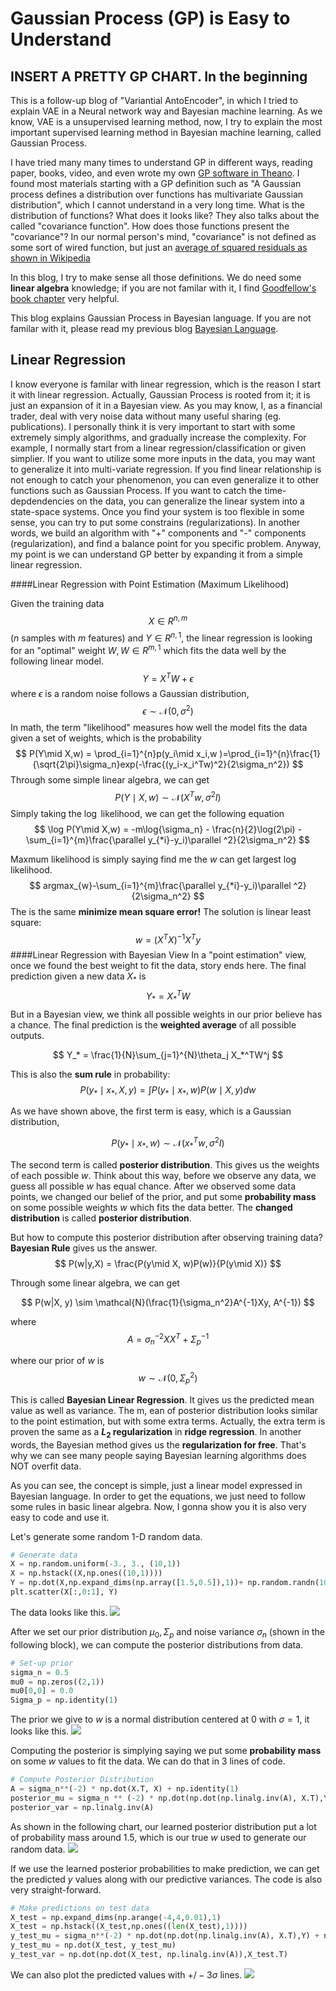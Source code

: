 Gaussian Process (GP) is Easy to Understand
==================================
INSERT A PRETTY GP CHART.
In the beginning 
----
This is a follow-up blog of "Variantial AntoEncoder", in which I tried to explain VAE in a Neural network way and Bayesian machine learning. As we know, VAE is a unsupervised learning method, now, I try to explain the most important supervised learning method in Bayesian machine learning, called Gaussian Process. 

I have tried many many times to understand GP in different ways, reading paper, books, video, and even wrote my own [GP software in Theano](https://github.com/shenxudeu/gp_theano). I found most materials starting with a GP definition such as "A Gaussian process defines a distribution over functions has multivariate Gaussian distribution", which I cannot understand in a very long time. What is the distribution of functions? What does it looks like? They also talks about the called "covariance function". How does those functions present the "covariance"? In our normal person's mind, "covariance" is not defined as some sort of wired function, but just an [average of squared residuals as shown in Wikipedia](https://en.wikipedia.org/wiki/Variance)

In this blog, I try to make sense all those definitions. We do need some __linear algebra__ knowledge; if you are not familar with it, I find [Goodfellow's book chapter](http://www.deeplearningbook.org/contents/linear_algebra.html) very helpful.

This blog explains Gaussian Process in Bayesian language. If you are not familar with it, please read my previous blog [Bayesian Language](http://shenxudeu.github.io/2016/12/05/bayes-language/). 


Linear Regression
-----
I know everyone is familar with linear regression, which is the reason I start it with linear regression. Actually, Gaussian Process is rooted from it; it is just an expansion of it in a Bayesian view. As you may know, I, as a financial trader, deal with very noise data without many useful sharing (eg. publications). I personally think it is very important to start with some extremely simply algorithms, and gradually increase the complexity. For example, I normally start from a linear regression/classification or given simplier. If you want to utilize some more inputs in the data, you may want to generalize it into multi-variate regression. If you find linear relationship is not enough to catch your phenomenon, you can even generalize it to other functions such as Gaussian Process. If you want to catch the time-depdendencies on the data, you can generalize the linear system into a state-space systems. Once you find your system is too flexible in some sense, you can try to put some constrains (regularizations). In another words, we build an algorithm with "+" components and "-" components (regularization), and find a balance point for you specific problem. Anyway, my point is we can understand GP better by expanding it from a simple linear regression.

####Linear Regression with Point Estimation (Maximum Likelihood)

Given the training data $$X\in R^{n,m}$$ ($n$ samples with $m$ features) and $Y\in R^{n,1}$, the linear regression is looking for an "optimal" weight $W, W \in R^{m,1}$ which fits the data well by the following linear model.
$$
Y = X^TW + \epsilon 
$$
where $\epsilon$ is a random noise follows a Gaussian distribution,
$$
\epsilon \sim \mathcal{N}(0,\sigma^2)
$$
In math, the term "likelihood" measures how well the model fits the data given a set of weights, which is the probability
$$
P(Y\mid X,w) = \prod_{i=1}^{n}p(y_i\mid x_i,w  )=\prod_{i=1}^{n}\frac{1}{\sqrt{2\pi}\sigma_n}exp(-\frac{(y_i-x_i^Tw)^2}{2\sigma_n^2})
$$
Through some simple linear algebra, we can get
$$
P(Y\mid X,w) \sim \mathcal{N}(X^Tw, \sigma^2I)
$$
Simply taking the $\log$ likelihood, we can get the following equation
$$
\log P(Y\mid X,w) = -m\log{\sigma_n} - \frac{n}{2}\log(2\pi) - \sum_{i=1}^{m}\frac{\parallel y_{*i}-y_i)\parallel ^2}{2\sigma_n^2}
$$ 

Maxmum likelihood is simply saying find me the $w$ can get largest $\log$ likelihood.
$$
argmax_{w}-\sum_{i=1}^{m}\frac{\parallel y_{*i}-y_i)\parallel ^2}{2\sigma_n^2}
$$
The is the same __minimize mean square error!__ The solution is linear least square:
$$
w = (X^TX)^{-1}X^Ty
$$ 
####Linear Regression with Bayesian View
In a "point estimation" view, once we found the best weight to fit the data, story ends here. The final prediction given a new data $X_*$ is 
$$
Y_*=X_*^TW
$$
But in a Bayesian view, we think all possible weights in our prior believe has a chance. The final prediction is the __weighted average__ of all possible outputs.

$$
Y_* = \frac{1}{N}\sum_{j=1}^{N}\theta_j X_*^TW^j
$$

This is also the __sum rule__ in probability:
$$
P(y_*\mid x_*, X, y) = \int P(y_*\mid x_*, w)P(w \mid X, y) dw 
$$

As we have shown above, the first term is easy, which is a Gaussian distribution,

$$
P(y_*\mid x_*,w) \sim \mathcal{N}(x_*^Tw, \sigma^2I)
$$

The second term is called __posterior distribution__. This gives us the weights of each possible $w$. Think about this way, before we observe any data, we guess all possible $w$ has equal chance. After we observed some data points, we changed our belief of the prior, and put some __probability mass__ on some possible weights $w$ which fits the data better. The __changed distribution__ is called __posterior distribution__.

But how to compute this posterior distribution after observing training data? __Bayesian Rule__ gives us the answer.
$$
P(w|y,X) = \frac{P(y\mid X, w)P(w)}{P(y\mid X)}
$$

Through some linear algebra, we can get

$$
P(w|X, y) \sim \mathcal{N}(\frac{1}{\sigma_n^2}A^{-1}Xy, A^{-1})
$$

where 
$$
A=\sigma_n^{-2}XX^T + \Sigma_p^{-1}
$$

where our prior of $w$ is
$$
w \sim \mathcal{N}(0, \Sigma_p^2)
$$

This is called __Bayesian Linear Regression__. It gives us the predicted mean value as well as variance. The m, ean of posterior distribution looks similar to the point estimation, but with some extra terms. Actually, the extra term is proven the same as a __$L_2$ regularization__ in __ridge regression__. In another words, the Bayesian method gives us the __regularization for free__. That's why we can see many people saying Bayesian learning algorithms does NOT overfit data. 

As you can see, the concept is simple, just a linear model expressed in Bayesian language. In order to get the equations, we just need to follow some rules in basic linear algebra. Now, I gonna show you it is also very easy to code and use it.
 
Let's generate some random 1-D random data. 

```python
# Generate data
X = np.random.uniform(-3., 3., (10,1))
X = np.hstack((X,np.ones((10,1))))
Y = np.dot(X,np.expand_dims(np.array([1.5,0.5]),1))+ np.random.randn(10,1) * 0.5
plt.scatter(X[:,0:1], Y)
```
The data looks like this.
![](1d_linear_data.png)

After we set our prior distribution $\mu_0, \Sigma_p$ and noise variance $\sigma_n$ (shown in the following block), we can compute the posterior distributions from data. 

```python
# Set-up prior
sigma_n = 0.5
mu0 = np.zeros((2,1))
mu0[0,0] = 0.0
Sigma_p = np.identity(1)
```

The prior we give to $w$ is a normal distribution centered at $0$ with $\sigma=1$, it looks like this.
![](linear_prior.png)

Computing the posterior is simplying saying we put some __probability mass__ on some $w$ values to fit the data. We can do that in 3 lines of code.

```python
# Compute Posterior Distribution
A = sigma_n**(-2) * np.dot(X.T, X) + np.identity(1)
posterior_mu = sigma_n ** (-2) * np.dot(np.dot(np.linalg.inv(A), X.T),Y) +  np.dot(np.dot(np.linalg.inv(A), A), mu0)
posterior_var = np.linalg.inv(A)
```

As shown in the following chart, our learned posterior distribution put a lot of probability mass around $1.5$, which is our true $w$ used to generate our random data.
![](linear_posterior.png)

If we use the learned posterior probabilities to make prediction, we can get the predicted $y$ values along with our predictive variances. The code is also very straight-forward.

```python
# Make predictions on test data
X_test = np.expand_dims(np.arange(-4,4,0.01),1)
X_test = np.hstack((X_test,np.ones((len(X_test),1))))
y_test_mu = sigma_n**(-2) * np.dot(np.dot(np.linalg.inv(A), X.T),Y) + np.dot(np.dot(np.linalg.inv(A), A), mu0)
y_test_mu = np.dot(X_test, y_test_mu)
y_test_var = np.dot(np.dot(X_test, np.linalg.inv(A)),X_test.T)
```

We can also plot the predicted values with $+/- 3 \sigma$ lines.
![](linear_predictions.png)





















 







